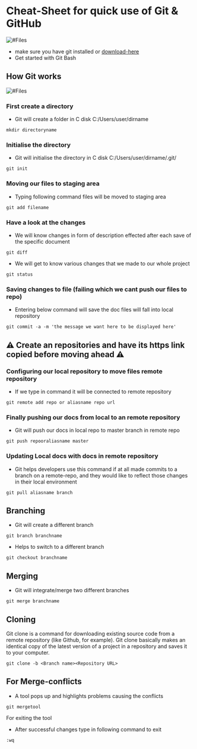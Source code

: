 # Cheat-Sheet for quick use of Git & GitHub 

![#Files](https://o.remove.bg/downloads/c34af629-2b18-4b31-ae94-9e177da26655/install-git-for-multiple-users-removebg-preview.png) 
<!-- <img src="https://github.com/favicon.ico" align="center" height="48" width="48" left="60" top="10"></a> -->

<!-- ![test](https://github.com/favicon.ico) -->
<!-- ![image](https://github.com/favicon.ico) -->
- make sure you have git installed or [download-here](https://git-scm.com/downloads)
- Get started with Git Bash

## How Git works
![#Files](https://miro.medium.com/max/700/1*e1tZOAcVCtfXUWW7VqHDzA.png)

### First create a directory
- Git will create a folder in C disk C:/Users/user/dirname 
```
mkdir directoryname
```
### Initialise the directory
- Git will initialise the directory in C disk C:/Users/user/dirname/.git/
```
git init
```
### Moving our files to staging area
- Typing following command files will be moved to staging area
```
git add filename
```
### Have a look at the changes
- We will know changes in form of description effected after each save of the specific document
```
git diff
```
- We will get to know various changes that we made to our whole project
```
git status
```
### Saving changes to file (failing which we cant push our files to repo)
- Entering below command will save the doc files will fall into local repository
```
git commit -a -m 'the message we want here to be displayed here'
```
## :warning: Create an repositories and have its https link copied before moving ahead :warning:
### Configuring our local repository to move files remote repository  
- If we type in command it will be connected to remote repository

```
git remote add repo or aliasname repo url
```
### Finally pushing our docs from local to an remote repository
- Git will push our docs in local repo to master branch in remote repo 
```
git push repooraliasname master
```
### Updating Local docs with docs in remote repository
- Git helps developers use this command if at all made commits to a branch on a remote-repo, and they would like to reflect those changes in their local environment
```
git pull aliasname branch
```
## Branching

- Git will create a different branch 
```
git branch branchname
```
- Helps to switch to a different branch 
```
git checkout branchname
```
## Merging
- Git will integrate/merge two different branches 
```
git merge branchname
```
## Cloning
Git clone is a command for downloading existing source code from a remote repository (like Github, for example). Git clone basically makes an identical copy of the latest version of a project in a repository and saves it to your computer.
```
git clone -b <Branch name><Repository URL>  

```

## For Merge-conflicts
- A tool pops up and highlights problems causing the conflicts
```
git mergetool
```
For exiting the tool 
- After successful changes type in following command to exit
```
:wq
```

